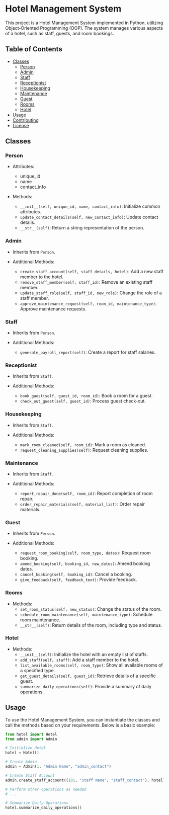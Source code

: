 ﻿# Hotel Management System

This project is a Hotel Management System implemented in Python, utilizing Object-Oriented Programming (OOP). The system manages various aspects of a hotel, such as staff, guests, and room bookings.

## Table of Contents

- [Classes](#classes)
  - [Person](#person)
  - [Admin](#admin)
  - [Staff](#staff)
  - [Receptionist](#receptionist)
  - [Housekeeping](#housekeeping)
  - [Maintenance](#maintenance)
  - [Guest](#guest)
  - [Rooms](#rooms)
  - [Hotel](#hotel)
- [Usage](#usage)
- [Contributing](#contributing)
- [License](#license)

## Classes

### Person

- Attributes:
  - unique_id
  - name
  - contact_info

- Methods:
  - `__init__(self, unique_id, name, contact_info)`: Initialize common attributes.
  - `update_contact_details(self, new_contact_info)`: Update contact details.
  - `__str__(self)`: Return a string representation of the person.

### Admin

- Inherits from `Person`.

- Additional Methods:
  - `create_staff_account(self, staff_details, hotel)`: Add a new staff member to the hotel.
  - `remove_staff_member(self, staff_id)`: Remove an existing staff member.
  - `update_staff_role(self, staff_id, new_role)`: Change the role of a staff member.
  - `approve_maintenance_request(self, room_id, maintenance_type)`: Approve maintenance requests.

### Staff

- Inherits from `Person`.

- Additional Methods:
  - `generate_payroll_report(self)`: Create a report for staff salaries.

### Receptionist

- Inherits from `Staff`.

- Additional Methods:
  - `book_guest(self, guest_id, room_id)`: Book a room for a guest.
  - `check_out_guest(self, guest_id)`: Process guest check-out.

### Housekeeping

- Inherits from `Staff`.

- Additional Methods:
  - `mark_room_cleaned(self, room_id)`: Mark a room as cleaned.
  - `request_cleaning_supplies(self)`: Request cleaning supplies.

### Maintenance

- Inherits from `Staff`.

- Additional Methods:
  - `report_repair_done(self, room_id)`: Report completion of room repair.
  - `order_repair_materials(self, material_list)`: Order repair materials.

### Guest

- Inherits from `Person`.

- Additional Methods:
  - `request_room_booking(self, room_type, dates)`: Request room booking.
  - `amend_booking(self, booking_id, new_dates)`: Amend booking dates.
  - `cancel_booking(self, booking_id)`: Cancel a booking.
  - `give_feedback(self, feedback_text)`: Provide feedback.

### Rooms

- Methods:
  - `set_room_status(self, new_status)`: Change the status of the room.
  - `schedule_room_maintenance(self, maintenance_type)`: Schedule room maintenance.
  - `__str__(self)`: Return details of the room, including type and status.

### Hotel

- Methods:
  - `__init__(self)`: Initialize the hotel with an empty list of staffs.
  - `add_staff(self, staff)`: Add a staff member to the hotel.
  - `list_available_rooms(self, room_type)`: Show all available rooms of a specified type.
  - `get_guest_details(self, guest_id)`: Retrieve details of a specific guest.
  - `summarize_daily_operations(self)`: Provide a summary of daily operations.

## Usage

To use the Hotel Management System, you can instantiate the classes and call the methods based on your requirements. Below is a basic example:

```python
from hotel import Hotel
from admin import Admin

# Initialize Hotel
hotel = Hotel()

# Create Admin
admin = Admin(1, "Admin Name", "admin_contact")

# Create Staff Account
admin.create_staff_account((101, "Staff Name", "staff_contact"), hotel)

# Perform other operations as needed
# ...

# Summarize Daily Operations
hotel.summarize_daily_operations()

